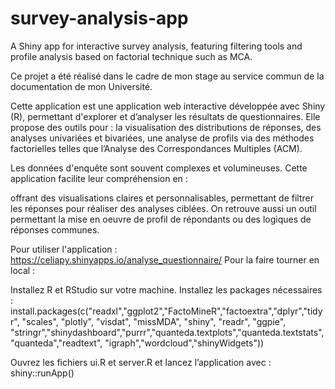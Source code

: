 # survey-analysis-app
A Shiny app for interactive survey analysis, featuring filtering tools and profile analysis based on factorial technique such as MCA.

Ce projet a été réalisé dans le cadre de mon stage au service commun de la documentation de mon Université.

Cette application est une application web interactive développée avec Shiny (R), permettant d'explorer et d’analyser les résultats de questionnaires. Elle propose des outils pour :
  la visualisation des distributions de réponses,
  des analyses univariées et bivariées,
  une analyse de profils via des méthodes factorielles telles que l’Analyse des Correspondances Multiples (ACM).


Les données d'enquête sont souvent complexes et volumineuses. Cette application facilite leur compréhension en :

offrant des visualisations claires et personnalisables, permettant de filtrer les réponses pour réaliser des analyses ciblées. On retrouve aussi un outil permettant la mise en oeuvre de profil de répondants ou des logiques de réponses communes.

Pour utiliser l'application : https://celiapy.shinyapps.io/analyse_questionnaire/
Pour la faire tourner en local :

Installez R et RStudio sur votre machine.
Installez les packages nécessaires : 
install.packages(c("readxl","ggplot2","FactoMineR","factoextra","dplyr","tidyr", "scales",  "plotly", "visdat", "missMDA", "shiny", "readr", "ggpie", "stringr","shinydashboard","purrr","quanteda.textplots","quanteda.textstats","quanteda","readtext", "igraph","wordcloud","shinyWidgets"))

Ouvrez les fichiers ui.R et server.R et lancez l’application avec :
shiny::runApp()

